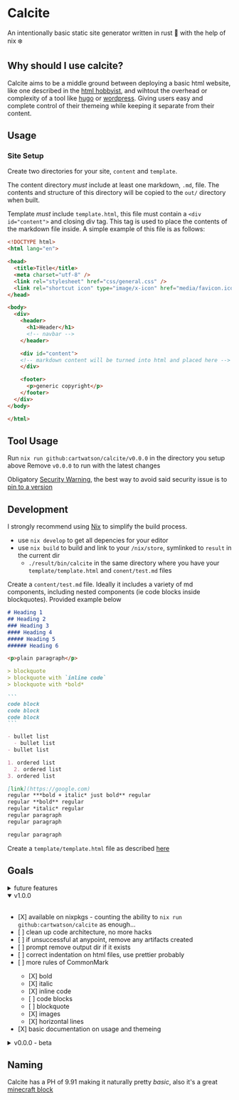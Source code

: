 # Calcite

An intentionally basic static site generator written in rust 🦀 with the help of nix ❄️

## Why should I use calcite?

Calcite aims to be a middle ground between deploying a basic html website, like one described in the [html hobbyist](https://www.htmlhobbyist.com/), and wihtout the overhead or complexity of a tool like [hugo](https://gohugo.io/) or [wordpress](https://wordpress.com/). Giving users easy and complete control of their themeing while keeping it separate from their content.

## Usage

### Site Setup

Create two directories for your site, `content` and `template`.

The content directory _must_ include at least one markdown, `.md`, file. The contents and structure of this directory will be copied to the `out/` directory when built.

Template _must_ include `template.html`, this file must contain a `<div id="content">` and closing div tag. This tag is used to place the contents of the markdown file inside. A simple example of this file is as follows:

```html
<!DOCTYPE html>
<html lang="en">

<head>
  <title>Title</title>
  <meta charset="utf-8" />
  <link rel="stylesheet" href="css/general.css" />
  <link rel="shortcut icon" type="image/x-icon" href="media/favicon.ico">
</head>

<body>
  <div>
    <header>
      <h1>Header</h1>
      <!-- navbar -->
    </header>

    <div id="content">
    <!-- markdown content will be turned into html and placed here -->
    </div>

    <footer>
      <p>generic copyright</p>
    </footer>
  </div>
</body>

</html>
```

## Tool Usage

<!-- TODO: put version number at end of command when available, ie `nix run github:cartwatson/calcite/v1.0.0` -->
Run `nix run github:cartwatson/calcite/v0.0.0` in the directory you setup above
Remove `v0.0.0` to run with the latest changes

Obligatory [Security Warning](https://determinate.systems/posts/nix-run/#security-warning), the best way to avoid said security issue is to [pin to a version](https://determinate.systems/posts/nix-run/#using-git-revisions-as-a-versioning-mechanism)

## Development

I strongly recommend using [Nix](https://nixos.org/download/) to simplify the build process.

- use `nix develop` to get all depencies for your editor
- use `nix build` to build and link to your `/nix/store`, symlinked to `result` in the current dir
  - `./result/bin/calcite` in the same directory where you have your `template/template.html` and `conent/test.md` files

Create a `content/test.md` file. Ideally it includes a variety of md components, including nested components (ie code blocks inside blockquotes). Provided example below

````markdown
# Heading 1
## Heading 2
### Heading 3
#### Heading 4
##### Heading 5
###### Heading 6

<p>plain paragraph</p>

> blockquote
> blockquote with `inline code`
> blockquote with *bold*

```
code block
code block
code block
```

- bullet list
  - bullet list
- bullet list

1. ordered list
  2. ordered list
3. ordered list

[link](https://google.com)
regular ***bold + italic* just bold** regular
regular **bold** regular
regular *italic* regular
regular paragraph
regular paragraph

regular paragraph

````

Create a `template/template.html` file as described [here](#site-setup)

## Goals

<details>
<summary>future features</summary>
<br>
<ul>
  <li>[ ] way to pull a theme from github, ie <code>nix run --theme=github:cartwatson/calcite-theme-gruvbox/v1.0.0</code>; aim is to make deployment even more simple</li>
  <li>[ ] syntax highlighting in codeblocks</li>
  <li>[ ] allow template files in sub directories; eg <code>blog/template.html</code></li>
  <li>[ ] easy copy from codeblocks</li>
  <li>[ ] debug mode/better logging</li>
  <li>[ ] add ability to link to headings, needs design work for how to copy links</li>
  <li>[ ] more markdown</li>
  <ul>
    <li>[ ] unordered lists</li>
    <li>[ ] ordered lists</li>
  </ul>
</ul>
</details>

<details open>
<summary>v1.0.0</summary>
<br>
<ul>
  <li>[X] available on nixpkgs - counting the ability to <code>nix run github:cartwatson/calcite</code> as enough...</li>
  <li>[ ] clean up code architecture, no more hacks</li>
  <li>[ ] if unsuccessful at anypoint, remove any artifacts created</li>
  <li>[ ] prompt remove output dir if it exists</li>
  <li>[ ] correct indentation on html files, use prettier probably</li>
  <li>[ ] more rules of CommonMark</li>
    <ul>
      <li>[X] bold</li>
      <li>[X] italic</li>
      <li>[X] inline code</li>
      <li>[ ] code blocks</li>
      <li>[ ] blockquote</li>
      <li>[X] images</li>
      <li>[X] horizontal lines</li>
    </ul>
  <li>[X] basic documentation on usage and themeing</li>
</ul>
</details>

<details>
  <summary>v0.0.0 - beta</summary>
  <br>
  <ul>
    <li>[X] basic static site generator, can generate a directory that can be hosted as a site</li>
    <li>[X] adheres to enough rules of CommonMark</li>
    <ul>
      <li>[X] headings</li>
      <li>[X] paragraphs</li>
      <li>[X] links</li>
    </ul>
    <li>[X] get a good name for the project</li>
    <li>scope creep</li>
    <ul>
      <li>[X] inline html pass through</li>
      <li>[X] standalone html pass through</li>
      <li>[X] github action template for easy pages deployment; see <a href="https://github.com/cartwatson/cartwatson.github.io/blob/72adc55acf01db57022b42e61ad8e729f7cf63c3/.github/workflows/deploy.yml">here</a></li>
    </ul>
  </ul>
</details>

## Naming

Calcite has a PH of 9.91 making it naturally pretty _basic_, also it's a great [minecraft block](https://minecraft.wiki/w/Calcite)
